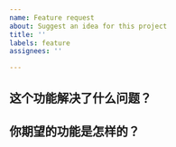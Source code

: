 ```yaml
---
name: Feature request
about: Suggest an idea for this project
title: ''
labels: feature
assignees: ''

---
```


## 这个功能解决了什么问题？

<!--
请尽可能详尽地说明这个需求的用例和场景。最重要的是：解释清楚是怎样的用户体验需求催生了这个功能上的需求
-->

## 你期望的功能是怎样的？

<!-- 描述一下你期望这个新功能是如何使用的 -->
